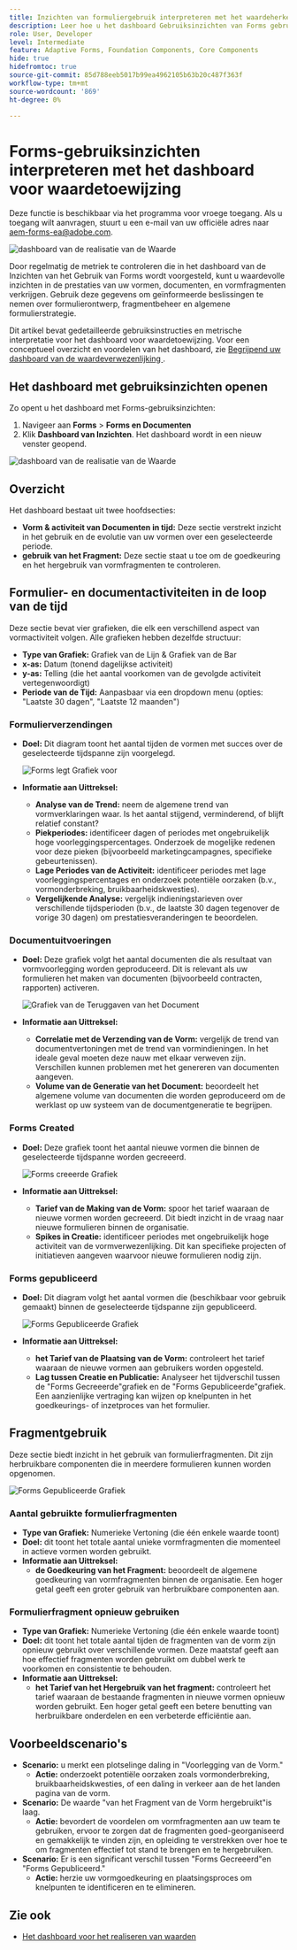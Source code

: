 ```yaml
---
title: Inzichten van formuliergebruik interpreteren met het waardeherkenningsdashboard
description: Leer hoe u het dashboard Gebruiksinzichten van Forms gebruikt om de prestaties van uw formulieren en formulierfragmenten te controleren en te begrijpen.
role: User, Developer
level: Intermediate
feature: Adaptive Forms, Foundation Components, Core Components
hide: true
hidefromtoc: true
source-git-commit: 85d788eeb5017b99ea4962105b63b20c487f363f
workflow-type: tm+mt
source-wordcount: '869'
ht-degree: 0%

---
```



# Forms-gebruiksinzichten interpreteren met het dashboard voor waardetoewijzing

<span class="preview"> Deze functie is beschikbaar via het programma voor vroege toegang. Als u toegang wilt aanvragen, stuurt u een e-mail van uw officiële adres naar aem-forms-ea@adobe.com. <span>

![ dashboard van de realisatie van de Waarde ](/help/edge/docs/forms/universal-editor/assets/forms-insights-banner.svg)


Door regelmatig de metriek te controleren die in het dashboard van de Inzichten van het Gebruik van Forms wordt voorgesteld, kunt u waardevolle inzichten in de prestaties van uw vormen, documenten, en vormfragmenten verkrijgen. Gebruik deze gegevens om geïnformeerde beslissingen te nemen over formulierontwerp, fragmentbeheer en algemene formulierstrategie.

Dit artikel bevat gedetailleerde gebruiksinstructies en metrische interpretatie voor het dashboard voor waardetoewijzing. Voor een conceptueel overzicht en voordelen van het dashboard, zie [ Begrijpend uw dashboard van de waardeverwezenlijking ](/help/forms/aem-forms-value-realization-dashboard.md).


## Het dashboard met gebruiksinzichten openen

Zo opent u het dashboard met Forms-gebruiksinzichten:

1. Navigeer aan **Forms** > **Forms en Documenten**
1. Klik **Dashboard van Inzichten**. Het dashboard wordt in een nieuw venster geopend.

![ dashboard van de realisatie van de Waarde ](/help/forms/assets/forms-usage-insights.png)

## Overzicht

Het dashboard bestaat uit twee hoofdsecties:

- **Vorm &amp; activiteit van Documenten in tijd:** Deze sectie verstrekt inzicht in het gebruik en de evolutie van uw vormen over een geselecteerde periode.
- **gebruik van het Fragment:** Deze sectie staat u toe om de goedkeuring en het hergebruik van vormfragmenten te controleren.

## Formulier- en documentactiviteiten in de loop van de tijd

Deze sectie bevat vier grafieken, die elk een verschillend aspect van vormactiviteit volgen. Alle grafieken hebben dezelfde structuur:

- **Type van Grafiek:** Grafiek van de Lijn &amp; Grafiek van de Bar
- **x-as:** Datum (tonend dagelijkse activiteit)
- **y-as:** Telling (die het aantal voorkomen van de gevolgde activiteit vertegenwoordigt)
- **Periode van de Tijd:** Aanpasbaar via een dropdown menu (opties: &quot;Laatste 30 dagen&quot;, &quot;Laatste 12 maanden&quot;)




### Formulierverzendingen

- **Doel:** Dit diagram toont het aantal tijden de vormen met succes over de geselecteerde tijdspanne zijn voorgelegd.

  ![ Forms legt Grafiek voor ](/help/forms/assets/forms-submissions-vr-dashboard-form-insights.png)
- **Informatie aan Uittreksel:**
   - **Analyse van de Trend:** neem de algemene trend van vormverklaringen waar. Is het aantal stijgend, verminderend, of blijft relatief constant?
   - **Piekperiodes:** identificeer dagen of periodes met ongebruikelijk hoge voorleggingspercentages. Onderzoek de mogelijke redenen voor deze pieken (bijvoorbeeld marketingcampagnes, specifieke gebeurtenissen).
   - **Lage Periodes van de Activiteit:** identificeer periodes met lage voorleggingspercentages en onderzoek potentiële oorzaken (b.v., vormonderbreking, bruikbaarheidskwesties).
   - **Vergelijkende Analyse:** vergelijk indieningstarieven over verschillende tijdsperioden (b.v., de laatste 30 dagen tegenover de vorige 30 dagen) om prestatiesveranderingen te beoordelen.

### Documentuitvoeringen

- **Doel:** Deze grafiek volgt het aantal documenten die als resultaat van vormvoorlegging worden geproduceerd. Dit is relevant als uw formulieren het maken van documenten (bijvoorbeeld contracten, rapporten) activeren.

  ![ Grafiek van de Teruggaven van het Document ](/help/forms/assets/document-rendetions-vr-dashboard-form-insights.png)


- **Informatie aan Uittreksel:**
   - **Correlatie met de Verzending van de Vorm:** vergelijk de trend van documentvertoningen met de trend van vormindieningen. In het ideale geval moeten deze nauw met elkaar verweven zijn. Verschillen kunnen problemen met het genereren van documenten aangeven.
   - **Volume van de Generatie van het Document:** beoordeelt het algemene volume van documenten die worden geproduceerd om de werklast op uw systeem van de documentgeneratie te begrijpen.

### Forms Created


- **Doel:** Deze grafiek toont het aantal nieuwe vormen die binnen de geselecteerde tijdspanne worden gecreeerd.

  ![ Forms creeerde Grafiek ](/help/forms/assets/forms-created-vr-dashboard-form-insights.png)

- **Informatie aan Uittreksel:**
   - **Tarief van de Making van de Vorm:** spoor het tarief waaraan de nieuwe vormen worden gecreeerd. Dit biedt inzicht in de vraag naar nieuwe formulieren binnen de organisatie.
   - **Spikes in Creatie:** identificeer periodes met ongebruikelijk hoge activiteit van de vormverwezenlijking. Dit kan specifieke projecten of initiatieven aangeven waarvoor nieuwe formulieren nodig zijn.

### Forms gepubliceerd

- **Doel:** Dit diagram volgt het aantal vormen die (beschikbaar voor gebruik gemaakt) binnen de geselecteerde tijdspanne zijn gepubliceerd.

  ![ Forms Gepubliceerde Grafiek ](/help/forms/assets/forms-publish-vr-dashboard-form-insights.png)


- **Informatie aan Uittreksel:**
   - **het Tarief van de Plaatsing van de Vorm:** controleert het tarief waaraan de nieuwe vormen aan gebruikers worden opgesteld.
   - **Lag tussen Creatie en Publicatie:** Analyseer het tijdverschil tussen de &quot;Forms Gecreeerde&quot;grafiek en de &quot;Forms Gepubliceerde&quot;grafiek. Een aanzienlijke vertraging kan wijzen op knelpunten in het goedkeurings- of inzetproces van het formulier.

## Fragmentgebruik

Deze sectie biedt inzicht in het gebruik van formulierfragmenten. Dit zijn herbruikbare componenten die in meerdere formulieren kunnen worden opgenomen.

![ Forms Gepubliceerde Grafiek ](/help/forms/assets/fragment-usage-vr-dashboard-form-insights.png)

### Aantal gebruikte formulierfragmenten

- **Type van Grafiek:** Numerieke Vertoning (die één enkele waarde toont)
- **Doel:** dit toont het totale aantal unieke vormfragmenten die momenteel in actieve vormen worden gebruikt.
- **Informatie aan Uittreksel:**
   - **de Goedkeuring van het Fragment:** beoordeelt de algemene goedkeuring van vormfragmenten binnen de organisatie. Een hoger getal geeft een groter gebruik van herbruikbare componenten aan.

### Formulierfragment opnieuw gebruiken

- **Type van Grafiek:** Numerieke Vertoning (die één enkele waarde toont)
- **Doel:** dit toont het totale aantal tijden de fragmenten van de vorm zijn opnieuw gebruikt over verschillende vormen. Deze maatstaf geeft aan hoe effectief fragmenten worden gebruikt om dubbel werk te voorkomen en consistentie te behouden.
- **Informatie aan Uittreksel:**
   - **het Tarief van het Hergebruik van het fragment:** controleert het tarief waaraan de bestaande fragmenten in nieuwe vormen opnieuw worden gebruikt. Een hoger getal geeft een betere benutting van herbruikbare onderdelen en een verbeterde efficiëntie aan.

## Voorbeeldscenario&#39;s

- **Scenario:** u merkt een plotselinge daling in &quot;Voorlegging van de Vorm.&quot;
   - **Actie:** onderzoekt potentiële oorzaken zoals vormonderbreking, bruikbaarheidskwesties, of een daling in verkeer aan de het landen pagina van de vorm.
- **Scenario:** De waarde &quot;van het Fragment van de Vorm hergebruikt&quot;is laag.
   - **Actie:** bevordert de voordelen om vormfragmenten aan uw team te gebruiken, ervoor te zorgen dat de fragmenten goed-georganiseerd en gemakkelijk te vinden zijn, en opleiding te verstrekken over hoe te om fragmenten effectief tot stand te brengen en te hergebruiken.
- **Scenario:** Er is een significant verschil tussen &quot;Forms Gecreeerd&quot;en &quot;Forms Gepubliceerd.&quot;
   - **Actie:** herzie uw vormgoedkeuring en plaatsingsproces om knelpunten te identificeren en te elimineren.



## Zie ook

- [Het dashboard voor het realiseren van waarden](/help/forms/aem-forms-value-realization-dashboard.md)